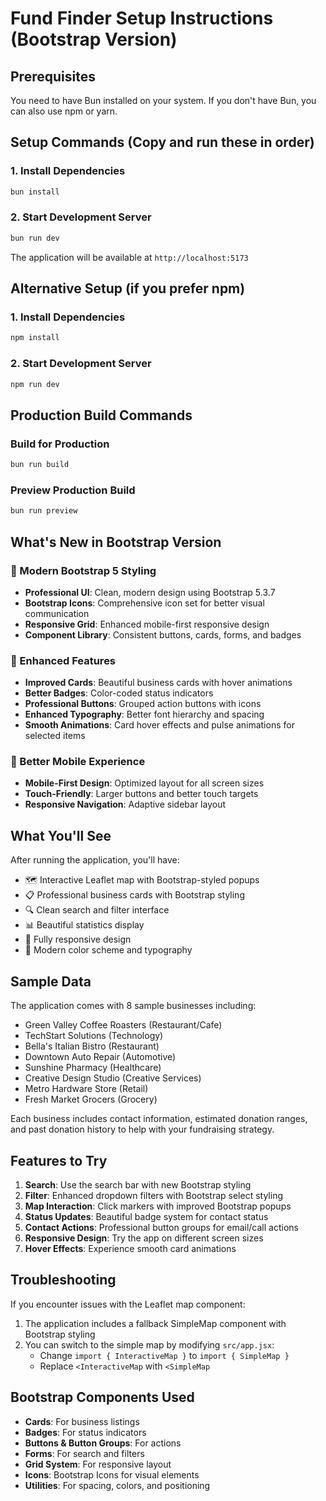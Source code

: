 # Fund Finder Setup Instructions (Bootstrap Version)

## Prerequisites
You need to have Bun installed on your system. If you don't have Bun, you can also use npm or yarn.

## Setup Commands (Copy and run these in order)

### 1. Install Dependencies
```bash
bun install
```

### 2. Start Development Server
```bash
bun run dev
```

The application will be available at `http://localhost:5173`

## Alternative Setup (if you prefer npm)

### 1. Install Dependencies
```bash
npm install
```

### 2. Start Development Server  
```bash
npm run dev
```

## Production Build Commands

### Build for Production
```bash
bun run build
```

### Preview Production Build
```bash
bun run preview
```

## What's New in Bootstrap Version

### 🎨 Modern Bootstrap 5 Styling
- **Professional UI**: Clean, modern design using Bootstrap 5.3.7
- **Bootstrap Icons**: Comprehensive icon set for better visual communication
- **Responsive Grid**: Enhanced mobile-first responsive design
- **Component Library**: Consistent buttons, cards, forms, and badges

### 🎯 Enhanced Features
- **Improved Cards**: Beautiful business cards with hover animations
- **Better Badges**: Color-coded status indicators
- **Professional Buttons**: Grouped action buttons with icons
- **Enhanced Typography**: Better font hierarchy and spacing
- **Smooth Animations**: Card hover effects and pulse animations for selected items

### 📱 Better Mobile Experience
- **Mobile-First Design**: Optimized layout for all screen sizes
- **Touch-Friendly**: Larger buttons and better touch targets
- **Responsive Navigation**: Adaptive sidebar layout

## What You'll See

After running the application, you'll have:
- 🗺️ Interactive Leaflet map with Bootstrap-styled popups
- 📋 Professional business cards with Bootstrap styling
- 🔍 Clean search and filter interface
- 📊 Beautiful statistics display
- 📱 Fully responsive design
- 🎨 Modern color scheme and typography

## Sample Data

The application comes with 8 sample businesses including:
- Green Valley Coffee Roasters (Restaurant/Cafe)
- TechStart Solutions (Technology)
- Bella's Italian Bistro (Restaurant)
- Downtown Auto Repair (Automotive)
- Sunshine Pharmacy (Healthcare)
- Creative Design Studio (Creative Services)
- Metro Hardware Store (Retail)
- Fresh Market Grocers (Grocery)

Each business includes contact information, estimated donation ranges, and past donation history to help with your fundraising strategy.

## Features to Try

1. **Search**: Use the search bar with new Bootstrap styling
2. **Filter**: Enhanced dropdown filters with Bootstrap select styling
3. **Map Interaction**: Click markers with improved Bootstrap popups
4. **Status Updates**: Beautiful badge system for contact status
5. **Contact Actions**: Professional button groups for email/call actions
6. **Responsive Design**: Try the app on different screen sizes
7. **Hover Effects**: Experience smooth card animations

## Troubleshooting

If you encounter issues with the Leaflet map component:

1. The application includes a fallback SimpleMap component with Bootstrap styling
2. You can switch to the simple map by modifying `src/app.jsx`:
   - Change `import { InteractiveMap }` to `import { SimpleMap }`
   - Replace `<InteractiveMap` with `<SimpleMap`

## Bootstrap Components Used

- **Cards**: For business listings
- **Badges**: For status indicators
- **Buttons & Button Groups**: For actions
- **Forms**: For search and filters
- **Grid System**: For responsive layout
- **Icons**: Bootstrap Icons for visual elements
- **Utilities**: For spacing, colors, and positioning
